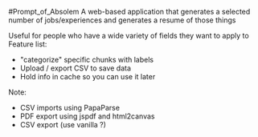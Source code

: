 #Prompt_of_Absolem
A web-based application that generates a selected number of jobs/experiences and generates a resume of those things

Useful for people who have a wide variety of fields they want to apply to
Feature list: 
  - "categorize" specific chunks with labels
  - Upload / export CSV to save data
  - Hold info in cache so you can use it later


Note: 
  - CSV imports using PapaParse
  - PDF export using jspdf and html2canvas
  - CSV export (use vanilla ?)
